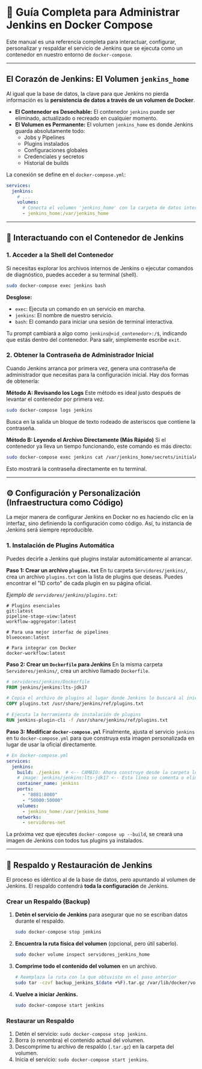 # 🤖 Guía Completa para Administrar Jenkins en Docker Compose

Este manual es una referencia completa para interactuar, configurar, personalizar y respaldar el servicio de Jenkins que se ejecuta como un contenedor en nuestro entorno de `docker-compose`.

---
## El Corazón de Jenkins: El Volumen `jenkins_home`

Al igual que la base de datos, la clave para que Jenkins no pierda información es la **persistencia de datos a través de un volumen de Docker**.

- **El Contenedor es Desechable:** El contenedor `jenkins` puede ser eliminado, actualizado o recreado en cualquier momento.
- **El Volumen es Permanente:** El volumen `jenkins_home` es donde Jenkins guarda absolutamente todo:
    - Jobs y Pipelines
    - Plugins instalados
    - Configuraciones globales
    - Credenciales y secretos
    - Historial de builds

La conexión se define en el `docker-compose.yml`:
```yaml
services:
  jenkins:
    # ...
    volumes:
      # Conecta el volumen 'jenkins_home' con la carpeta de datos interna de Jenkins
      - jenkins_home:/var/jenkins_home
```

---
## 🔌 Interactuando con el Contenedor de Jenkins

### 1. Acceder a la Shell del Contenedor

Si necesitas explorar los archivos internos de Jenkins o ejecutar comandos de diagnóstico, puedes acceder a su terminal (shell).

```bash
sudo docker-compose exec jenkins bash
```
**Desglose:**
- `exec`: Ejecuta un comando en un servicio en marcha.
- `jenkins`: El nombre de nuestro servicio.
- `bash`: El comando para iniciar una sesión de terminal interactiva.

Tu prompt cambiará a algo como `jenkins@<id_contenedor>:/$`, indicando que estás dentro del contenedor. Para salir, simplemente escribe `exit`.

### 2. Obtener la Contraseña de Administrador Inicial

Cuando Jenkins arranca por primera vez, genera una contraseña de administrador que necesitas para la configuración inicial. Hay dos formas de obtenerla:

**Método A: Revisando los Logs**
Este método es ideal justo después de levantar el contenedor por primera vez.
```bash
sudo docker-compose logs jenkins
```
Busca en la salida un bloque de texto rodeado de asteriscos que contiene la contraseña.

**Método B: Leyendo el Archivo Directamente (Más Rápido)**
Si el contenedor ya lleva un tiempo funcionando, este comando es más directo:
```bash
sudo docker-compose exec jenkins cat /var/jenkins_home/secrets/initialAdminPassword
```
Esto mostrará la contraseña directamente en tu terminal.

---
## ⚙️ Configuración y Personalización (Infraestructura como Código)

La mejor manera de configurar Jenkins en Docker no es haciendo clic en la interfaz, sino definiendo la configuración como código. Así, tu instancia de Jenkins será siempre reproducible.

### 1. Instalación de Plugins Automática

Puedes decirle a Jenkins qué plugins instalar automáticamente al arrancar.

**Paso 1: Crear un archivo `plugins.txt`**
En tu carpeta `Servidores/jenkins/`, crea un archivo `plugins.txt` con la lista de plugins que deseas. Puedes encontrar el "ID corto" de cada plugin en su página oficial.

*Ejemplo de `servidores/jenkins/plugins.txt`:*
```
# Plugins esenciales
git:latest
pipeline-stage-view:latest
workflow-aggregator:latest

# Para una mejor interfaz de pipelines
blueocean:latest

# Para integrar con Docker
docker-workflow:latest
```

**Paso 2: Crear un `Dockerfile` para Jenkins**
En la misma carpeta `Servidores/jenkins/`, crea un archivo llamado `Dockerfile`.
```dockerfile
# servidores/jenkins/Dockerfile
FROM jenkins/jenkins:lts-jdk17

# Copia el archivo de plugins al lugar donde Jenkins lo buscará al iniciar
COPY plugins.txt /usr/share/jenkins/ref/plugins.txt

# Ejecuta la herramienta de instalación de plugins
RUN jenkins-plugin-cli -f /usr/share/jenkins/ref/plugins.txt
```

**Paso 3: Modificar `docker-compose.yml`**
Finalmente, ajusta el servicio `jenkins` en tu `docker-compose.yml` para que construya esta imagen personalizada en lugar de usar la oficial directamente.

```yaml
# En docker-compose.yml
services:
  jenkins:
    build: ./jenkins  # <-- CAMBIO: Ahora construye desde la carpeta local
    # image: jenkins/jenkins:lts-jdk17 <-- Esta línea se comenta o elimina
    container_name: jenkins
    ports:
      - "8081:8080"
      - "50000:50000"
    volumes:
      - jenkins_home:/var/jenkins_home
    networks:
      - servidores-net
```
La próxima vez que ejecutes `docker-compose up --build`, se creará una imagen de Jenkins con todos tus plugins ya instalados.

---
## 💾 Respaldo y Restauración de Jenkins

El proceso es idéntico al de la base de datos, pero apuntando al volumen de Jenkins. El respaldo contendrá **toda la configuración** de Jenkins.

### Crear un Respaldo (Backup)

1.  **Detén el servicio de Jenkins** para asegurar que no se escriban datos durante el respaldo.
    ```bash
    sudo docker-compose stop jenkins
    ```
2.  **Encuentra la ruta física del volumen** (opcional, pero útil saberlo).
    ```bash
    sudo docker volume inspect servidores_jenkins_home
    ```
3.  **Comprime todo el contenido del volumen** en un archivo.
    ```bash
    # Reemplaza la ruta con la que obtuviste en el paso anterior
    sudo tar -czvf backup_jenkins_$(date +%F).tar.gz /var/lib/docker/volumes/servidores_jenkins_home/_data
    ```
4.  **Vuelve a iniciar Jenkins.**
    ```bash
    sudo docker-compose start jenkins
    ```

### Restaurar un Respaldo

1. Detén el servicio: `sudo docker-compose stop jenkins`.
2. Borra (o renombra) el contenido actual del volumen.
3. Descomprime tu archivo de respaldo (`.tar.gz`) en la carpeta del volumen.
4. Inicia el servicio: `sudo docker-compose start jenkins`.
